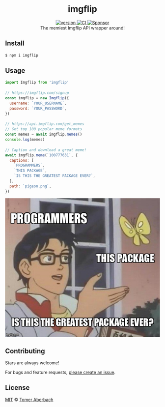 <h1 align="center">
  imgflip
</h1>

<div align="center">
  <a href="https://npmjs.org/package/imgflip">
    <img src="https://badgen.net/npm/v/imgflip" alt="version" />
  </a>
  <a href="https://github.com/TomerAberbach/imgflip/actions">
    <img src="https://github.com/TomerAberbach/imgflip/workflows/CI/badge.svg" alt="CI" />
  </a>
  <a href="https://github.com/sponsors/TomerAberbach">
    <img src="https://img.shields.io/static/v1?label=Sponsor&message=%E2%9D%A4&logo=GitHub&color=%23fe8e86" alt="Sponsor" />
  </a>
</div>

<div align="center">
  The memiest Imgflip API wrapper around!
</div>

## Install

```sh
$ npm i imgflip
```

## Usage

```js
import Imgflip from 'imgflip'

// https://imgflip.com/signup
const imgflip = new Imgflip({
  username: `YOUR_USERNAME`,
  password: `YOUR_PASSWORD`,
})

// https://api.imgflip.com/get_memes
// Get top 100 popular meme formats
const memes = await imgflip.memes()
console.log(memes)

// Caption and download a great meme!
await imgflip.meme(`100777631`, {
  captions: [
    `PROGRAMMERS`,
    `THIS PACKAGE`,
    `IS THIS THE GREATEST PACKAGE EVER?`,
  ],
  path: `pigeon.png`,
})
```

![](./pigeon.png)

## Contributing

Stars are always welcome!

For bugs and feature requests,
[please create an issue](https://github.com/TomerAberbach/imgflip/issues/new).

## License

[MIT](https://github.com/TomerAberbach/imgflip/blob/main/license) ©
[Tomer Aberbach](https://github.com/TomerAberbach)
